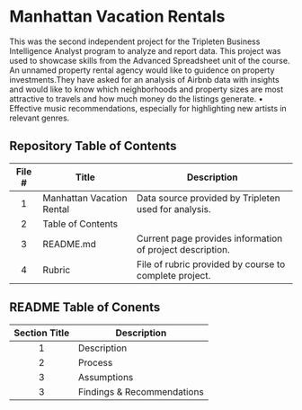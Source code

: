 # Manhattan Vacation Rentals #
 
 This was the second independent project for the Tripleten Business Intelligence Analyst program to analyze and report data. This project was used to showcase skills from the Advanced Spreadsheet unit of the course.
An unnamed property rental agency would like to guidence on property investments.They have asked for an analysis of Airbnb data with insights and would like to know which neighborhoods and property sizes are most attractive to travels and how much money do the listings generate.
 •	Effective music recommendations, especially for highlighting new artists in relevant genres.

## Repository Table of Contents ##
 
 | File # | Title | Description |
 | :-----------: | ----------- |----------- |
 | 1 | Manhattan Vacation Rental | Data source provided by Tripleten used for analysis.|
 | 2 | Table of Contents |  |
 | 3 | README.md | Current page provides information of project description. |
 | 4 | Rubric | File of rubric provided by course to complete project.|

 
## README Table of Conents ##
 
 | Section Title | Description |
 | :-----------: | ----------- |
 | 1 | Description| The description of the project purpose, software, format, visuals.|
 | 2 | Process | Description of steps taken and tools used to complete steps. |
 | 3 | Assumptions | Provides information of assumptions from Tripleten and factors based on data. |
 | 3 | Findings & Recommendations | Provided insights and recommendations based on data analysis. |
 
